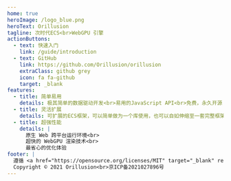 ```yaml
---
home: true
heroImage: /logo_blue.png
heroText: Orillusion
tagline: 次时代ECS<br>WebGPU 引擎
actionButtons:
  - text: 快速入门
    link: /guide/introduction
  - text: GitHub
    link: https://github.com/Orillusion/orillusion
    extraClass: github grey
    icon: fa fa-github
    target: _blank
features:
  - title: 简单易用
    details: 极其简单的数据驱动开发<br>易用的JavaScript API<br>免费，永久开源！
  - title: 灵活扩展
    details: 可扩展的ECS框架，可以简单做为一个库使用，也可以自如伸缩至一套完整框架
  - title: 超强性能
    details: |
      原生 Web 跨平台运行环境<br>
      超快的 WebGPU 渲染技术<br>
      最省心的优化体验
footer: |
  遵循 <a href="https://opensource.org/licenses/MIT" target="_blank" rel="noopener">MIT</a> 开源协议 <br>
  Copyright © 2021 Orillusion<br>京ICP备2021027896号
---
```

